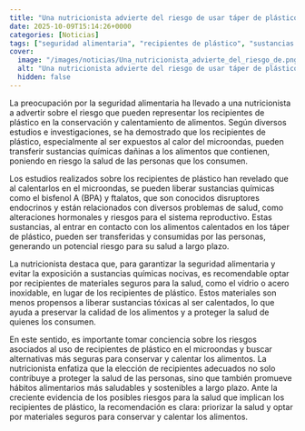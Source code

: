 ```yaml
---
title: "Una nutricionista advierte del riesgo de usar táper de plástico - «Estos son los únicos seguros para la salud»"
date: 2025-10-09T15:14:26+0000
categories: [Noticias]
tags: ["seguridad alimentaria", "recipientes de plástico", "sustancias químicas", "salud", "microondas", "materiales seguros", "riesgos para la salud."]
cover:
  image: "/images/noticias/Una_nutricionista_advierte_del_riesgo_de.png"
  alt: "Una nutricionista advierte del riesgo de usar táper de plástico - «Estos son los únicos seguros para la salud»"
  hidden: false
---
```


La preocupación por la seguridad alimentaria ha llevado a una nutricionista a advertir sobre el riesgo que pueden representar los recipientes de plástico en la conservación y calentamiento de alimentos. Según diversos estudios e investigaciones, se ha demostrado que los recipientes de plástico, especialmente al ser expuestos al calor del microondas, pueden transferir sustancias químicas dañinas a los alimentos que contienen, poniendo en riesgo la salud de las personas que los consumen.

Los estudios realizados sobre los recipientes de plástico han revelado que al calentarlos en el microondas, se pueden liberar sustancias químicas como el bisfenol A (BPA) y ftalatos, que son conocidos disruptores endocrinos y están relacionados con diversos problemas de salud, como alteraciones hormonales y riesgos para el sistema reproductivo. Estas sustancias, al entrar en contacto con los alimentos calentados en los táper de plástico, pueden ser transferidas y consumidas por las personas, generando un potencial riesgo para su salud a largo plazo.

La nutricionista destaca que, para garantizar la seguridad alimentaria y evitar la exposición a sustancias químicas nocivas, es recomendable optar por recipientes de materiales seguros para la salud, como el vidrio o acero inoxidable, en lugar de los recipientes de plástico. Estos materiales son menos propensos a liberar sustancias tóxicas al ser calentados, lo que ayuda a preservar la calidad de los alimentos y a proteger la salud de quienes los consumen.

En este sentido, es importante tomar conciencia sobre los riesgos asociados al uso de recipientes de plástico en el microondas y buscar alternativas más seguras para conservar y calentar los alimentos. La nutricionista enfatiza que la elección de recipientes adecuados no solo contribuye a proteger la salud de las personas, sino que también promueve hábitos alimentarios más saludables y sostenibles a largo plazo. Ante la creciente evidencia de los posibles riesgos para la salud que implican los recipientes de plástico, la recomendación es clara: priorizar la salud y optar por materiales seguros para conservar y calentar los alimentos.
